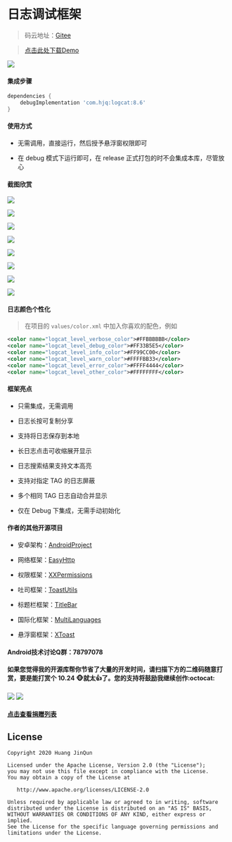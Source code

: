 # 日志调试框架

> 码云地址：[Gitee](https://gitee.com/getActivity/Logcat)

> [点击此处下载Demo](Logcat.apk)

![](picture/logo.png)

#### 集成步骤

```groovy
dependencies {
    debugImplementation 'com.hjq:logcat:8.6'
}
```

#### 使用方式

* 无需调用，直接运行，然后授予悬浮窗权限即可

* 在 debug 模式下运行即可，在 release 正式打包的时不会集成本库，尽管放心

#### 截图欣赏

![](picture/0.jpg)

![](picture/1.jpg)

![](picture/2.jpg)

![](picture/3.jpg)

![](picture/4.jpg)

![](picture/5.jpg)

![](picture/6.jpg)

![](picture/7.jpg)

#### 日志颜色个性化

> 在项目的 `values/color.xml` 中加入你喜欢的配色，例如

```xml
<color name="logcat_level_verbose_color">#FFBBBBBB</color>
<color name="logcat_level_debug_color">#FF33B5E5</color>
<color name="logcat_level_info_color">#FF99CC00</color>
<color name="logcat_level_warn_color">#FFFFBB33</color>
<color name="logcat_level_error_color">#FFFF4444</color>
<color name="logcat_level_other_color">#FFFFFFFF</color>
```

#### 框架亮点

* 只需集成，无需调用

* 日志长按可复制分享

* 支持将日志保存到本地

* 长日志点击可收缩展开显示

* 日志搜索结果支持文本高亮

* 支持对指定 TAG 的日志屏蔽

* 多个相同 TAG 日志自动合并显示

* 仅在 Debug 下集成，无需手动初始化

#### 作者的其他开源项目

* 安卓架构：[AndroidProject](https://github.com/getActivity/AndroidProject)

* 网络框架：[EasyHttp](https://github.com/getActivity/EasyHttp)

* 权限框架：[XXPermissions](https://github.com/getActivity/XXPermissions)

* 吐司框架：[ToastUtils](https://github.com/getActivity/ToastUtils)

* 标题栏框架：[TitleBar](https://github.com/getActivity/TitleBar)

* 国际化框架：[MultiLanguages](https://github.com/getActivity/MultiLanguages)

* 悬浮窗框架：[XToast](https://github.com/getActivity/XToast)

#### Android技术讨论Q群：78797078

#### 如果您觉得我的开源库帮你节省了大量的开发时间，请扫描下方的二维码随意打赏，要是能打赏个 10.24 :monkey_face:就太:thumbsup:了。您的支持将鼓励我继续创作:octocat:

![](https://raw.githubusercontent.com/getActivity/Donate/master/picture/pay_ali.png) ![](https://raw.githubusercontent.com/getActivity/Donate/master/picture/pay_wechat.png)

#### [点击查看捐赠列表](https://github.com/getActivity/Donate)

## License

```text
Copyright 2020 Huang JinQun

Licensed under the Apache License, Version 2.0 (the "License");
you may not use this file except in compliance with the License.
You may obtain a copy of the License at

   http://www.apache.org/licenses/LICENSE-2.0

Unless required by applicable law or agreed to in writing, software
distributed under the License is distributed on an "AS IS" BASIS,
WITHOUT WARRANTIES OR CONDITIONS OF ANY KIND, either express or implied.
See the License for the specific language governing permissions and
limitations under the License.
```